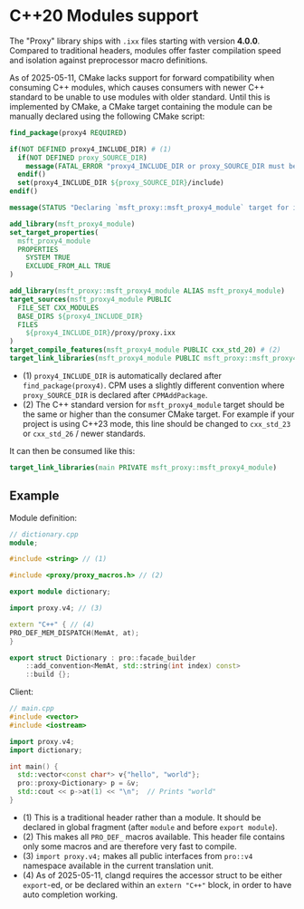 # C++20 Modules support

The "Proxy" library ships with `.ixx` files starting with version **4.0.0**. Compared to traditional headers, modules offer faster compilation speed and isolation against preprocessor macro definitions.

As of 2025-05-11, CMake lacks support for forward compatibility when consuming C++ modules, which causes consumers with newer C++ standard to be unable to use modules with older standard. Until this is implemented by CMake, a CMake target containing the module can be manually declared using the following CMake script:

```cmake
find_package(proxy4 REQUIRED)

if(NOT DEFINED proxy4_INCLUDE_DIR) # (1)
  if(NOT DEFINED proxy_SOURCE_DIR)
    message(FATAL_ERROR "proxy4_INCLUDE_DIR or proxy_SOURCE_DIR must be defined to use this script.")
  endif()
  set(proxy4_INCLUDE_DIR ${proxy_SOURCE_DIR}/include)
endif()

message(STATUS "Declaring `msft_proxy::msft_proxy4_module` target for include path ${proxy4_INCLUDE_DIR}")

add_library(msft_proxy4_module)
set_target_properties(
  msft_proxy4_module
  PROPERTIES
    SYSTEM TRUE
    EXCLUDE_FROM_ALL TRUE
)

add_library(msft_proxy::msft_proxy4_module ALIAS msft_proxy4_module)
target_sources(msft_proxy4_module PUBLIC
  FILE_SET CXX_MODULES
  BASE_DIRS ${proxy4_INCLUDE_DIR}
  FILES
    ${proxy4_INCLUDE_DIR}/proxy/proxy.ixx
)
target_compile_features(msft_proxy4_module PUBLIC cxx_std_20) # (2)
target_link_libraries(msft_proxy4_module PUBLIC msft_proxy::msft_proxy4)
```

- (1) `proxy4_INCLUDE_DIR` is automatically declared after `find_package(proxy4)`. CPM uses a slightly different convention where `proxy_SOURCE_DIR` is declared after `CPMAddPackage`.
- (2) The C++ standard version for `msft_proxy4_module` target should be the same or higher than the consumer CMake target. For example if your project is using C++23 mode, this line should be changed to `cxx_std_23` or `cxx_std_26` / newer standards.

It can then be consumed like this:

```cmake
target_link_libraries(main PRIVATE msft_proxy::msft_proxy4_module)
```

## Example

Module definition:

```cpp
// dictionary.cpp
module;

#include <string> // (1)

#include <proxy/proxy_macros.h> // (2)

export module dictionary;

import proxy.v4; // (3)

extern "C++" { // (4)
PRO_DEF_MEM_DISPATCH(MemAt, at);
}

export struct Dictionary : pro::facade_builder
    ::add_convention<MemAt, std::string(int index) const>
    ::build {};

```

Client:

```cpp
// main.cpp
#include <vector>
#include <iostream>

import proxy.v4;
import dictionary;

int main() {
  std::vector<const char*> v{"hello", "world"};
  pro::proxy<Dictionary> p = &v;
  std::cout << p->at(1) << "\n";  // Prints "world"
}

```

- (1) This is a traditional header rather than a module. It should be declared in global fragment (after `module` and before `export module`).
- (2) This makes all `PRO_DEF_` macros available. This header file contains only some macros and are therefore very fast to compile. 
- (3) `import proxy.v4;` makes all public interfaces from `pro::v4` namespace available in the current translation unit.
- (4) As of 2025-05-11, clangd requires the accessor struct to be either `export`-ed, or be declared within an `extern "C++"` block, in order to have auto completion working.

